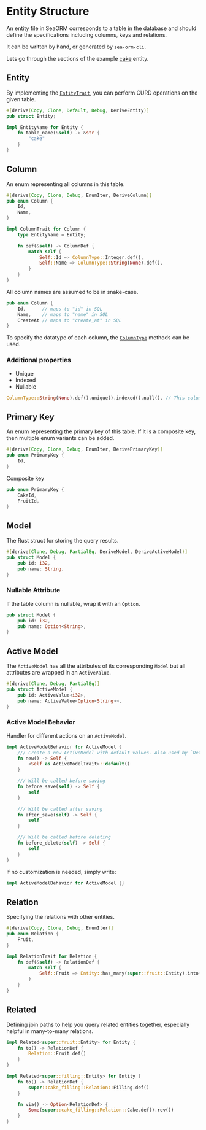 # Entity Structure

An entity file in SeaORM corresponds to a table in the database and should define the specifications including columns, keys and relations.

It can be written by hand, or generated by `sea-orm-cli`.

Lets go through the sections of the example [cake](https://github.com/SeaQL/sea-orm/blob/master/src/tests_cfg/cake.rs) entity.

## Entity

By implementing the [`EntityTrait`](#), you can perform CURD operations on the given table.

```rust
#[derive(Copy, Clone, Default, Debug, DeriveEntity)]
pub struct Entity;

impl EntityName for Entity {
    fn table_name(&self) -> &str {
        "cake"
    }
}
```

## Column

An enum representing all columns in this table.

```rust
#[derive(Copy, Clone, Debug, EnumIter, DeriveColumn)]
pub enum Column {
    Id,
    Name,
}

impl ColumnTrait for Column {
    type EntityName = Entity;

    fn def(&self) -> ColumnDef {
        match self {
            Self::Id => ColumnType::Integer.def(),
            Self::Name => ColumnType::String(None).def(),
        }
    }
}
```

All column names are assumed to be in snake-case.

```rust
pub enum Column {
    Id,      // maps to "id" in SQL
    Name,    // maps to "name" in SQL
    CreateAt // maps to "create_at" in SQL
}
```

To specify the datatype of each column, the [`ColumnType`](#) methods can be used.

### Additional properties

- Unique
- Indexed
- Nullable

```rust
ColumnType::String(None).def().unique().indexed().null(), // This column is unique, indexed & nullable
```

## Primary Key

An enum representing the primary key of this table. If it is a composite key, then multiple enum variants can be added.

```rust
#[derive(Copy, Clone, Debug, EnumIter, DerivePrimaryKey)]
pub enum PrimaryKey {
    Id,
}
```

Composite key

```rust
pub enum PrimaryKey {
    CakeId,
    FruitId,
}
```

## Model

The Rust struct for storing the query results.

```rust
#[derive(Clone, Debug, PartialEq, DeriveModel, DeriveActiveModel)]
pub struct Model {
    pub id: i32,
    pub name: String,
}
```

### Nullable Attribute

If the table column is nullable, wrap it with an `Option`.

```rust {3}
pub struct Model {
    pub id: i32,
    pub name: Option<String>,
}
```

## Active Model

The `ActiveModel` has all the attributes of its corresponding `Model` but all attributes are wrapped in an `ActiveValue`.

```rust
#[derive(Clone, Debug, PartialEq)]
pub struct ActiveModel {
    pub id: ActiveValue<i32>,
    pub name: ActiveValue<Option<String>>,
}
```

### Active Model Behavior

Handler for different actions on an `ActiveModel`.

```rust
impl ActiveModelBehavior for ActiveModel {
    /// Create a new ActiveModel with default values. Also used by `Default::default()`.
    fn new() -> Self {
        <Self as ActiveModelTrait>::default()
    }

    /// Will be called before saving
    fn before_save(self) -> Self {
        self
    }

    /// Will be called after saving
    fn after_save(self) -> Self {
        self
    }

    /// Will be called before deleting
    fn before_delete(self) -> Self {
        self
    }
}
```

If no customization is needed, simply write:

```rust
impl ActiveModelBehavior for ActiveModel {}
```

## Relation

Specifying the relations with other entities.

```rust
#[derive(Copy, Clone, Debug, EnumIter)]
pub enum Relation {
    Fruit,
}

impl RelationTrait for Relation {
    fn def(&self) -> RelationDef {
        match self {
            Self::Fruit => Entity::has_many(super::fruit::Entity).into(),
        }
    }
}
```

## Related

Defining join paths to help you query related entities together, especially helpful in many-to-many relations.

```rust
impl Related<super::fruit::Entity> for Entity {
    fn to() -> RelationDef {
        Relation::Fruit.def()
    }
}

impl Related<super::filling::Entity> for Entity {
    fn to() -> RelationDef {
        super::cake_filling::Relation::Filling.def()
    }

    fn via() -> Option<RelationDef> {
        Some(super::cake_filling::Relation::Cake.def().rev())
    }
}
```

